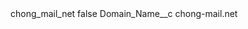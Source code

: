 <?xml version="1.0" encoding="UTF-8"?>
<CustomMetadata xmlns="http://soap.sforce.com/2006/04/metadata" xmlns:xsi="http://www.w3.org/2001/XMLSchema-instance" xmlns:xsd="http://www.w3.org/2001/XMLSchema">
    <label>chong_mail_net</label>
    <protected>false</protected>
    <values>
        <field>Domain_Name__c</field>
        <value xsi:type="xsd:string">chong-mail.net</value>
    </values>
</CustomMetadata>
